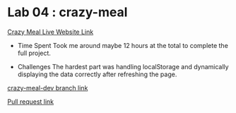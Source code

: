 # Lab 04 : crazy-meal

[Crazy Meal Live Website Link]( https://sanaatawalbeh.github.io/crazy-meal/)

- Time Spent
Took me around maybe 12 hours at the total to complete the full project.

- Challenges
The hardest part was handling localStorage and dynamically displaying the data correctly after refreshing the page.


[crazy-meal-dev branch link](https://github.com/sanaatawalbeh/crazy-meal/tree/crazy-meal-dev)

[Pull request link](https://github.com/sanaatawalbeh/crazy-meal/pull/1)
